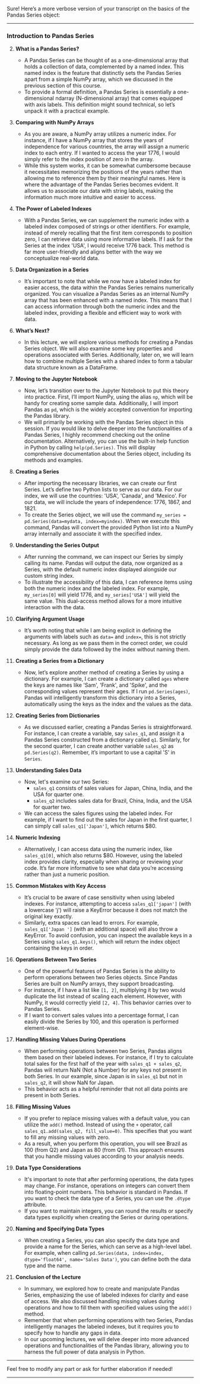 Sure! Here’s a more verbose version of your transcript on the basics of the Pandas Series object:

---

### Introduction to Pandas Series

2. **What is a Pandas Series?**
   - A Pandas Series can be thought of as a one-dimensional array that holds a collection of data, complemented by a named index. This named index is the feature that distinctly sets the Pandas Series apart from a simple NumPy array, which we discussed in the previous section of this course.
   - To provide a formal definition, a Pandas Series is essentially a one-dimensional ndarray (N-dimensional array) that comes equipped with axis labels. This definition might sound technical, so let’s unpack it with a practical example.

3. **Comparing with NumPy Arrays**
   - As you are aware, a NumPy array utilizes a numeric index. For instance, if I have a NumPy array that stores the years of independence for various countries, the array will assign a numeric index to each entry. If I wanted to access the year 1776, I would simply refer to the index position of zero in the array.
   - While this system works, it can be somewhat cumbersome because it necessitates memorizing the positions of the years rather than allowing me to reference them by their meaningful names. Here is where the advantage of the Pandas Series becomes evident. It allows us to associate our data with string labels, making the information much more intuitive and easier to access.

4. **The Power of Labeled Indexes**
   - With a Pandas Series, we can supplement the numeric index with a labeled index composed of strings or other identifiers. For example, instead of merely recalling that the first item corresponds to position zero, I can retrieve data using more informative labels. If I ask for the Series at the index 'USA', I would receive 1776 back. This method is far more user-friendly and aligns better with the way we conceptualize real-world data.

5. **Data Organization in a Series**
   - It’s important to note that while we now have a labeled index for easier access, the data within the Pandas Series remains numerically organized. You can visualize a Pandas Series as an internal NumPy array that has been enhanced with a named index. This means that I can access information through both the numeric index and the labeled index, providing a flexible and efficient way to work with data.

6. **What’s Next?**
   - In this lecture, we will explore various methods for creating a Pandas Series object. We will also examine some key properties and operations associated with Series. Additionally, later on, we will learn how to combine multiple Series with a shared index to form a tabular data structure known as a DataFrame.

7. **Moving to the Jupyter Notebook**
   - Now, let’s transition over to the Jupyter Notebook to put this theory into practice. First, I’ll import NumPy, using the alias `np`, which will be handy for creating some sample data. Additionally, I will import Pandas as `pd`, which is the widely accepted convention for importing the Pandas library.
   - We will primarily be working with the Pandas Series object in this session. If you would like to delve deeper into the functionalities of a Pandas Series, I highly recommend checking out the online documentation. Alternatively, you can use the built-in help function in Python by calling `help(pd.Series)`. This will display comprehensive documentation about the Series object, including its methods and examples.

8. **Creating a Series**
   - After importing the necessary libraries, we can create our first Series. Let’s define two Python lists to serve as our data. For our index, we will use the countries: 'USA', 'Canada', and 'Mexico'. For our data, we will include the years of independence: 1776, 1867, and 1821.
   - To create the Series object, we will use the command `my_series = pd.Series(data=mydata, index=myindex)`. When we execute this command, Pandas will convert the provided Python list into a NumPy array internally and associate it with the specified index.

9. **Understanding the Series Output**
   - After running the command, we can inspect our Series by simply calling its name. Pandas will output the data, now organized as a Series, with the default numeric index displayed alongside our custom string index.
   - To illustrate the accessibility of this data, I can reference items using both the numeric index and the labeled index. For example, `my_series[0]` will yield 1776, and `my_series['USA']` will yield the same value. This dual-access method allows for a more intuitive interaction with the data.

10. **Clarifying Argument Usage**
    - It’s worth noting that while I am being explicit in defining the arguments with labels such as `data=` and `index=`, this is not strictly necessary. As long as we pass them in the correct order, we could simply provide the data followed by the index without naming them.

11. **Creating a Series from a Dictionary**
    - Now, let’s explore another method of creating a Series by using a dictionary. For example, I can create a dictionary called `ages` where the keys are names like 'Sam', 'Frank', and 'Spike', and the corresponding values represent their ages. If I run `pd.Series(ages)`, Pandas will intelligently transform this dictionary into a Series, automatically using the keys as the index and the values as the data. 

1. **Creating Series from Dictionaries**
   - As we discussed earlier, creating a Pandas Series is straightforward. For instance, I can create a variable, say `sales_q1`, and assign it a Pandas Series constructed from a dictionary called `q1`. Similarly, for the second quarter, I can create another variable `sales_q2` as `pd.Series(q2)`. Remember, it’s important to use a capital 'S' in `Series`.

2. **Understanding Sales Data**
   - Now, let's examine our two Series:
     - `sales_q1` consists of sales values for Japan, China, India, and the USA for quarter one.
     - `sales_q2` includes sales data for Brazil, China, India, and the USA for quarter two.
   - We can access the sales figures using the labeled index. For example, if I want to find out the sales for Japan in the first quarter, I can simply call `sales_q1['Japan']`, which returns $80.

3. **Numeric Indexing**
   - Alternatively, I can access data using the numeric index, like `sales_q1[0]`, which also returns $80. However, using the labeled index provides clarity, especially when sharing or reviewing your code. It’s far more informative to see what data you’re accessing rather than just a numeric position.

4. **Common Mistakes with Key Access**
   - It’s crucial to be aware of case sensitivity when using labeled indexes. For instance, attempting to access `sales_q1['japan']` (with a lowercase 'j') will raise a KeyError because it does not match the original key exactly.
   - Similarly, extra spaces can lead to errors. For example, `sales_q1['Japan ']` (with an additional space) will also throw a KeyError. To avoid confusion, you can inspect the available keys in a Series using `sales_q1.keys()`, which will return the index object containing the keys in order.

5. **Operations Between Two Series**
   - One of the powerful features of Pandas Series is the ability to perform operations between two Series objects. Since Pandas Series are built on NumPy arrays, they support broadcasting.
   - For instance, if I have a list like `[1, 2]`, multiplying it by two would duplicate the list instead of scaling each element. However, with NumPy, it would correctly yield `[2, 4]`. This behavior carries over to Pandas Series.
   - If I want to convert sales values into a percentage format, I can easily divide the Series by 100, and this operation is performed element-wise.

6. **Handling Missing Values During Operations**
   - When performing operations between two Series, Pandas aligns them based on their labeled indexes. For instance, if I try to calculate total sales for the first half of the year with `sales_q1 + sales_q2`, Pandas will return NaN (Not a Number) for any keys not present in both Series. In our example, since Japan is in `sales_q1` but not in `sales_q2`, it will show NaN for Japan.
   - This behavior acts as a helpful reminder that not all data points are present in both Series.

7. **Filling Missing Values**
   - If you prefer to replace missing values with a default value, you can utilize the `add()` method. Instead of using the `+` operator, call `sales_q1.add(sales_q2, fill_value=0)`. This specifies that you want to fill any missing values with zero.
   - As a result, when you perform this operation, you will see Brazil as 100 (from Q2) and Japan as 80 (from Q1). This approach ensures that you handle missing values according to your analysis needs.

8. **Data Type Considerations**
   - It's important to note that after performing operations, the data types may change. For instance, operations on integers can convert them into floating-point numbers. This behavior is standard in Pandas. If you want to check the data type of a Series, you can use the `.dtype` attribute.
   - If you want to maintain integers, you can round the results or specify data types explicitly when creating the Series or during operations.

9. **Naming and Specifying Data Types**
   - When creating a Series, you can also specify the data type and provide a name for the Series, which can serve as a high-level label. For example, when calling `pd.Series(data, index=index, dtype='float64', name='Sales Data')`, you can define both the data type and the name.

10. **Conclusion of the Lecture**
    - In summary, we explored how to create and manipulate Pandas Series, emphasizing the use of labeled indexes for clarity and ease of access. We also discussed handling missing values during operations and how to fill them with specified values using the `add()` method.
    - Remember that when performing operations with two Series, Pandas intelligently manages the labeled indexes, but it requires you to specify how to handle any gaps in data.
    - In our upcoming lectures, we will delve deeper into more advanced operations and functionalities of the Pandas library, allowing you to harness the full power of data analysis in Python.

---

Feel free to modify any part or ask for further elaboration if needed!

---
